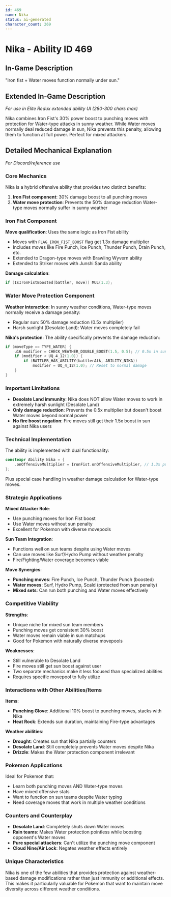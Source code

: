 ```yaml
---
id: 469
name: Nika
status: ai-generated
character_count: 269
---
```


# Nika - Ability ID 469

## In-Game Description
"Iron fist + Water moves function normally under sun."

## Extended In-Game Description
*For use in Elite Redux extended ability UI (280-300 chars max)*

Nika combines Iron Fist's 30% power boost to punching moves with protection for Water-type attacks in sunny weather. While Water moves normally deal reduced damage in sun, Nika prevents this penalty, allowing them to function at full power. Perfect for mixed attackers.

## Detailed Mechanical Explanation
*For Discord/reference use*

### Core Mechanics
Nika is a hybrid offensive ability that provides two distinct benefits:
1. **Iron Fist component**: 30% damage boost to all punching moves
2. **Water move protection**: Prevents the 50% damage reduction Water-type moves normally suffer in sunny weather

### Iron Fist Component
**Move qualification**: Uses the same logic as Iron Fist ability
- Moves with `FLAG_IRON_FIST_BOOST` flag get 1.3x damage multiplier
- Includes moves like Fire Punch, Ice Punch, Thunder Punch, Drain Punch, etc.
- Extended to Dragon-type moves with Brawling Wyvern ability
- Extended to Striker moves with Junshi Sanda ability

**Damage calculation**:
```c
if (IsIronFistBoosted(battler, move)) MUL(1.3);
```

### Water Move Protection Component
**Weather interaction**: In sunny weather conditions, Water-type moves normally receive a damage penalty:
- Regular sun: 50% damage reduction (0.5x multiplier)
- Harsh sunlight (Desolate Land): Water moves completely fail

**Nika's protection**: The ability specifically prevents the damage reduction:
```c
if (moveType == TYPE_WATER) {
    u16 modifier = CHECK_WEATHER_DOUBLE_BOOST(1.5, 0.5); // 0.5x in sun
    if (modifier < UQ_4_12(1.0)) {
        if (BATTLER_HAS_ABILITY(battlerAtk, ABILITY_NIKA))
            modifier = UQ_4_12(1.0); // Reset to normal damage
    }
}
```

### Important Limitations
- **Desolate Land immunity**: Nika does NOT allow Water moves to work in extremely harsh sunlight (Desolate Land)
- **Only damage reduction**: Prevents the 0.5x multiplier but doesn't boost Water moves beyond normal power
- **No fire boost negation**: Fire moves still get their 1.5x boost in sun against Nika users

### Technical Implementation
The ability is implemented with dual functionality:
```c
constexpr Ability Nika = {
    .onOffensiveMultiplier = IronFist.onOffensiveMultiplier, // 1.3x punching moves
};
```

Plus special case handling in weather damage calculation for Water-type moves.

### Strategic Applications

**Mixed Attacker Role**:
- Use punching moves for Iron Fist boost
- Use Water moves without sun penalty
- Excellent for Pokemon with diverse movepools

**Sun Team Integration**:
- Functions well on sun teams despite using Water moves
- Can use moves like Surf/Hydro Pump without weather penalty
- Fire/Fighting/Water coverage becomes viable

**Move Synergies**:
- **Punching moves**: Fire Punch, Ice Punch, Thunder Punch (boosted)
- **Water moves**: Surf, Hydro Pump, Scald (protected from sun penalty) 
- **Mixed sets**: Can run both punching and Water moves effectively

### Competitive Viability

**Strengths**:
- Unique niche for mixed sun team members
- Punching moves get consistent 30% boost
- Water moves remain viable in sun matchups
- Good for Pokemon with naturally diverse movepools

**Weaknesses**:
- Still vulnerable to Desolate Land
- Fire moves still get sun boost against user
- Two separate mechanics make it less focused than specialized abilities
- Requires specific movepool to fully utilize

### Interactions with Other Abilities/Items

**Items**:
- **Punching Glove**: Additional 10% boost to punching moves, stacks with Nika
- **Heat Rock**: Extends sun duration, maintaining Fire-type advantages

**Weather abilities**:
- **Drought**: Creates sun that Nika partially counters
- **Desolate Land**: Still completely prevents Water moves despite Nika
- **Drizzle**: Makes the Water protection component irrelevant

### Pokemon Applications
Ideal for Pokemon that:
- Learn both punching moves AND Water-type moves
- Have mixed offensive stats
- Want to function on sun teams despite Water typing
- Need coverage moves that work in multiple weather conditions

### Counters and Counterplay
- **Desolate Land**: Completely shuts down Water moves
- **Rain teams**: Makes Water protection pointless while boosting opponent's Water moves
- **Pure special attackers**: Can't utilize the punching move component
- **Cloud Nine/Air Lock**: Negates weather effects entirely

### Unique Characteristics
Nika is one of the few abilities that provides protection against weather-based damage modifications rather than just immunity or additional effects. This makes it particularly valuable for Pokemon that want to maintain move diversity across different weather conditions.